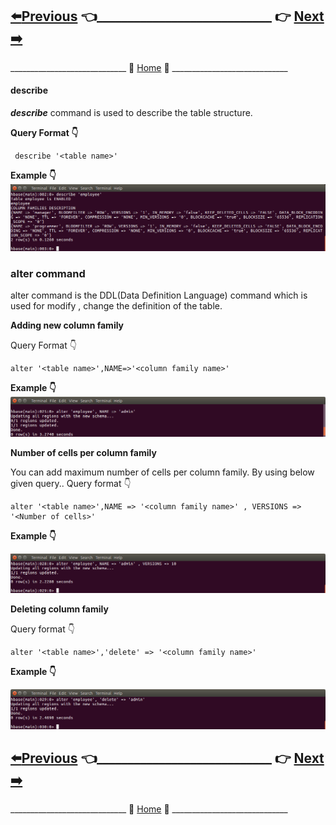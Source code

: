 ## [:arrow_left:Previous]() :point_left:____________________________ :point_right:        [Next :arrow_right:]()

_____________________________ :door: [Home](https://github.com/maniram-yadav/HBase) :door: _____________________________


#### describe
**_describe_** command is used to describe the table structure.

**Query Format :point_down:**

```
 describe '<table name>'
```

**Example :point_down:**
![describe](https://github.com/maniram-yadav/HBase/blob/master/images/describe.png)


### alter command
 alter command is the DDL(Data Definition Language) command which is used for modify , change the definition of the table.

**Adding new column family**

Query Format :point_down:

```
alter '<table name>',NAME=>'<column family name>'
```


**Example :point_down:**
![column family](https://github.com/maniram-yadav/HBase/blob/master/images/addcolumn.png)


**Number of cells per column family**
 
 You can add maximum number of cells per column family. By using below given query..
 Query format :point_down:
 
 ```
 alter '<table name>',NAME => '<column family name>' , VERSIONS => '<Number of cells>'
 ```
 
 **Example  :point_down:**
 
 ![number of cells](https://github.com/maniram-yadav/HBase/blob/master/images/numbercells.png)



**Deleting column family**
 
 Query format :point_down:
 
 ```
 alter '<table name>','delete' => '<column family name>'
 ```
 
 **Example  :point_down:**
 
 ![number of cells](https://github.com/maniram-yadav/HBase/blob/master/images/delete.png)


## [:arrow_left:Previous]() :point_left:____________________________ :point_right:        [Next :arrow_right:]()

_____________________________ :door: [Home](https://github.com/maniram-yadav/HBase) :door: _____________________________
